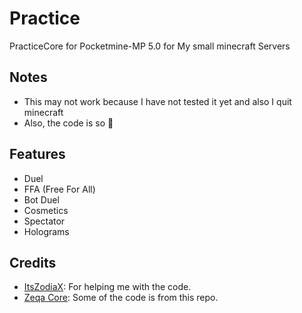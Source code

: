 # Practice

PracticeCore for Pocketmine-MP 5.0 for My small minecraft Servers

## Notes
- This may not work because I have not tested it yet and also I quit minecraft
- Also, the code is so 💩

## Features

- Duel
- FFA (Free For All)
- Bot Duel
- Cosmetics
- Spectator
- Holograms

## Credits
- [ItsZodiaX](https://github.com/ItsZodiaX): For helping me with the code.
- [Zeqa Core](https://github.com/ZeqaNetwork/Mineceit): Some of the code is from this repo.
